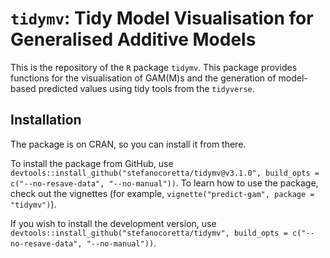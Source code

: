 # `tidymv`: Tidy Model Visualisation for Generalised Additive Models

This is the repository of the `R` package `tidymv`. This package provides functions for the visualisation of GAM(M)s and the generation of model-based predicted values using tidy tools from the `tidyverse`.

## Installation

The package is on CRAN, so you can install it from there.

To install the package from GitHub, use `devtools::install_github("stefanocoretta/tidymv@v3.1.0", build_opts = c("--no-resave-data", "--no-manual"))`. To learn how to use the package, check out the vignettes (for example, `vignette("predict-gam", package = "tidymv")`).

If you wish to install the development version, use `devtools::install_github("stefanocoretta/tidymv", build_opts = c("--no-resave-data", "--no-manual"))`.
